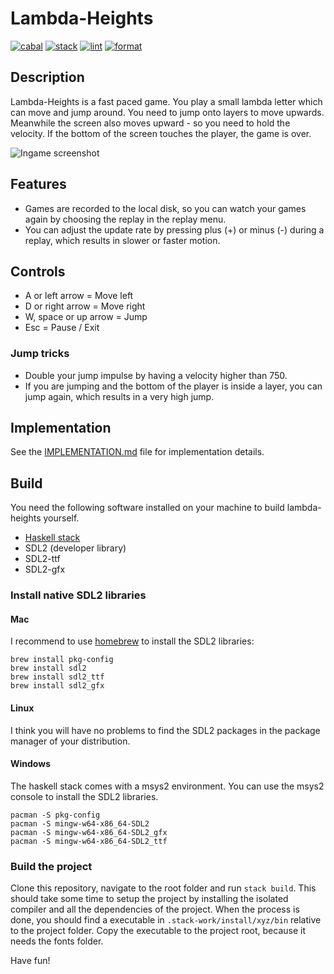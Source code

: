 # Lambda-Heights

[![cabal](https://github.com/haskell-game-archives/lambda-heights/workflows/cabal/badge.svg)](https://github.com/haskell-game-archives/lambda-heights/actions?query=workflow%3Acabal)
[![stack](https://github.com/haskell-game-archives/lambda-heights/workflows/stack/badge.svg)](https://github.com/haskell-game-archives/lambda-heights/actions?query=workflow%3Astack)
[![lint](https://github.com/haskell-game-archives/lambda-heights/workflows/lint/badge.svg)](https://github.com/haskell-game-archives/lambda-heights/actions?query=workflow%3Alint)
[![format](https://github.com/haskell-game-archives/lambda-heights/workflows/format/badge.svg)](https://github.com/haskell-game-archives/lambda-heights/actions?query=workflow%3Aformat)

## Description

Lambda-Heights is a fast paced game. You play a small lambda letter which can move and jump around. You need to jump onto layers to move upwards. Meanwhile the screen also moves upward - so you need to hold the velocity. If the bottom of the screen touches the player, the game is over.

![Ingame screenshot](https://github.com/morgenthum/lambda-heights/blob/master/screenshot.png "Ingame")

## Features

- Games are recorded to the local disk, so you can watch your games again by choosing the replay in the replay menu.
- You can adjust the update rate by pressing plus (+) or minus (-) during a replay, which results in slower or faster motion.

## Controls

- A or left arrow = Move left
- D or right arrow = Move right
- W, space or up arrow = Jump
- Esc = Pause / Exit

### Jump tricks

- Double your jump impulse by having a velocity higher than 750.
- If you are jumping and the bottom of the player is inside a layer, you can jump again, which results in a very high jump.

## Implementation

See the [IMPLEMENTATION.md](IMPLEMENTATION.md) file for implementation details.

## Build

You need the following software installed on your machine to build lambda-heights yourself.
- [Haskell stack](https://docs.haskellstack.org/en/stable/README/)
- SDL2 (developer library)
- SDL2-ttf
- SDL2-gfx

### Install native SDL2 libraries

#### Mac 

I recommend to use [homebrew](https://brew.sh/) to install the SDL2 libraries:
```
brew install pkg-config
brew install sdl2
brew install sdl2_ttf
brew install sdl2_gfx
```

#### Linux

I think you will have no problems to find the SDL2 packages in the package manager of your distribution.

#### Windows

The haskell stack comes with a msys2 environment. You can use the msys2 console to install the SDL2 libraries.

```
pacman -S pkg-config
pacman -S mingw-w64-x86_64-SDL2
pacman -S mingw-w64-x86_64-SDL2_gfx
pacman -S mingw-w64-x86_64-SDL2_ttf
```

### Build the project

Clone this repository, navigate to the root folder and run `stack build`. This should take some time to setup the project by installing the isolated compiler and all the dependencies of the project. When the process is done, you should find a executable in `.stack-work/install/xyz/bin` relative to the project folder. Copy the executable to the project root, because it needs the fonts folder.

Have fun!
